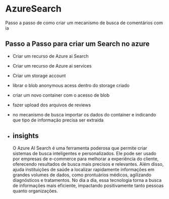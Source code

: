 # AzureSearch
Passo a passo de como criar um mecanismo de busca de comentários com ia

## Passo a Passo para criar um Search no azure
  - Criar um recurso de Azure ai Search
  - Criar um recurso de Azure ai services
  - Criar um storage account
  - librar o blob anonymous acess dentro do storage criado
  - criar um novo container com o acesso de blob
  - fazer upload dos arquivos de reviews
  - no mecanismo de busca importar os dados do container e indicando que tipo de informação precisa ser extraida

  - ## insights

    O Azure AI Search é uma ferramenta poderosa que permite criar sistemas de busca inteligentes e personalizados. Ele pode ser usado por empresas de e-commerce para melhorar a experiência do cliente, oferecendo resultados de busca mais precisos e relevantes. Além disso, ajuda instituições de saúde a localizar rapidamente informações em grandes volumes de dados, como prontuários médicos, agilizando diagnósticos e tratamentos. No dia a dia, essa tecnologia torna a busca de informações mais eficiente, impactando positivamente tanto pessoas quanto organizações.
